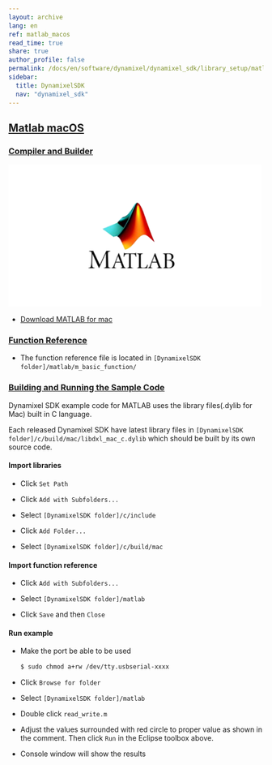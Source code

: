```yaml
---
layout: archive
lang: en
ref: matlab_macos
read_time: true
share: true
author_profile: false
permalink: /docs/en/software/dynamixel/dynamixel_sdk/library_setup/matlab_macos/
sidebar:
  title: DynamixelSDK
  nav: "dynamixel_sdk"
---
```


<div style="counter-reset: h1 4"></div>
<div style="counter-reset: h2 15"></div>

<!--[dummy Header 1]>
  <h1 id="library-setup"><a href="#library-setup">Library Setup</a></h1>
<![end dummy Header 1]-->

## [Matlab macOS](#matlab-macos)

### [Compiler and Builder](#compiler-and-builder)

![](/assets/images/sw/sdk/dynamixel_sdk/library_setup/matlab/matlab.png)

* [Download MATLAB for mac](http://www.mathworks.com/index.html?s_tid=gn_loc_drop)
<!--
  ![](/assets/images/sw/sdk/dynamixel_sdk/library_setup/matlab/mac/library_file/a1.png)
-->
<!--
  ![](/assets/images/sw/sdk/dynamixel_sdk/library_setup/matlab/mac/library_file/a2.png)
-->
### [Function Reference](#function-reference)

* The function reference file is located in `[DynamixelSDK folder]/matlab/m_basic_function/`
<!--
  ![](/assets/images/sw/sdk/dynamixel_sdk/library_setup/matlab/mac/library_file/2.png)
-->
<!--
  ![](/assets/images/sw/sdk/dynamixel_sdk/library_setup/matlab/mac/library_file/3.png)
-->
<!--
  ![](/assets/images/sw/sdk/dynamixel_sdk/library_setup/matlab/mac/library_file/1.png)
-->
### [Building and Running the Sample Code](#building-and-running-the-sample-code)

Dynamixel SDK example code for MATLAB uses the library files(.dylib for Mac) built in C language.

Each released Dynamixel SDK have latest library files in `[DynamixelSDK folder]/c/build/mac/libdxl_mac_c.dylib` which should be built by its own source code.

#### Import libraries

* Click `Set Path`
<!--
  ![](/assets/images/sw/sdk/dynamixel_sdk/library_setup/matlab/mac/sample_code/1.png)
-->
* Click `Add with Subfolders...`
<!--
  ![](/assets/images/sw/sdk/dynamixel_sdk/library_setup/matlab/mac/sample_code/2.png)
-->
* Select `[DynamixelSDK folder]/c/include`
<!--
  ![](/assets/images/sw/sdk/dynamixel_sdk/library_setup/matlab/mac/sample_code/3.png)
-->
* Click `Add Folder...`
<!--
  ![](/assets/images/sw/sdk/dynamixel_sdk/library_setup/matlab/mac/sample_code/4.png)
-->
* Select `[DynamixelSDK folder]/c/build/mac`
<!--
  ![](/assets/images/sw/sdk/dynamixel_sdk/library_setup/matlab/mac/sample_code/5.png)
-->
#### Import function reference

* Click `Add with Subfolders...`
<!--
  ![](/assets/images/sw/sdk/dynamixel_sdk/library_setup/matlab/mac/sample_code/6.png)
-->
* Select `[DynamixelSDK folder]/matlab`
<!--
  ![](/assets/images/sw/sdk/dynamixel_sdk/library_setup/matlab/mac/sample_code/7.png)
-->
* Click `Save` and then `Close`
<!--
  ![](/assets/images/sw/sdk/dynamixel_sdk/library_setup/matlab/mac/sample_code/8.png)
-->
#### Run example

* Make the port be able to be used

  ```bash
  $ sudo chmod a+rw /dev/tty.usbserial-xxxx
  ```
<!--
  ![](/assets/images/sw/sdk/dynamixel_sdk/library_setup/matlab/mac/sample_code/16.png)
-->
* Click `Browse for folder`
<!--
  ![](/assets/images/sw/sdk/dynamixel_sdk/library_setup/matlab/mac/sample_code/9.png)
-->
* Select `[DynamixelSDK folder]/matlab`
<!--
  ![](/assets/images/sw/sdk/dynamixel_sdk/library_setup/matlab/mac/sample_code/10.png)
-->
* Double click `read_write.m`
<!--
  ![](/assets/images/sw/sdk/dynamixel_sdk/library_setup/matlab/mac/sample_code/11.png)
-->
* Adjust the values surrounded with red circle to proper value as shown in the comment. Then click `Run` in the Eclipse toolbox above. 
<!--
  ![](/assets/images/sw/sdk/dynamixel_sdk/library_setup/matlab/mac/sample_code/12.png)
-->
* Console window will show the results 
<!--
  ![](/assets/images/sw/sdk/dynamixel_sdk/library_setup/matlab/mac/sample_code/13.png)
-->